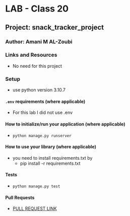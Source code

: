 # LAB - Class 20

## Project: snack_tracker_project

### Author: Amani M AL-Zoubi

### Links and Resources
- No need for this project


### Setup
- use python version 3.10.7

#### `.env` requirements (where applicable)
- For this lab I did not use .env 

#### How to initialize/run your application (where applicable)

- `python manage.py runserver` 

#### How to use your library (where applicable)
- you need to install requirements.txt by 
    - pip install -r requirements.txt


#### Tests
- `python manage.py test`
#### Pull Requests
- [PULL REQUEST LINK](https://github.com/amani51/django-models/pull/1)